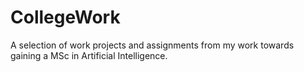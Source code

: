 # CollegeWork
A selection of work projects and assignments from my work towards gaining a MSc in Artificial Intelligence.
